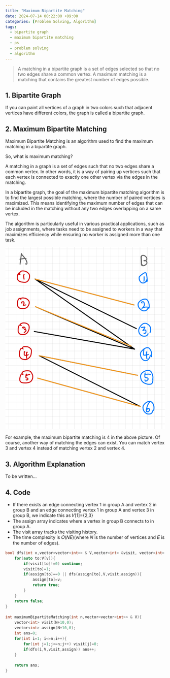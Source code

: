 ```yaml
---
title: "Maximum Bipartite Matching"
date: 2024-07-14 00:22:00 +09:00
categories: [Problem Solving, Algorithm]
tags:
  - bipartite graph
  - maximum bipartite matching
  - ps
  - problem solving
  - algorithm
---
```


<script type="text/javascript" async
  src="https://cdnjs.cloudflare.com/ajax/libs/mathjax/2.7.7/MathJax.js?config=TeX-MML-AM_CHTML">
</script>

> A matching in a bipartite graph is a set of edges selected so that no two edges share a common vertex. A maximum matching is a matching that contains the greatest number of edges possible.

<div markdown="1">

## 1. Bipartite Graph 
If you can paint all vertices of a graph in two colors such that adjacent vertices have different colors, the graph is called a bipartite graph.

## 2. Maximum Bipartite Matching
Maximum Bipartite Matching is an algorithm used to find the maximum matching in a bipartite graph.

So, what is maximum matching?

A matching in a graph is a set of edges such that no two edges share a common vertex. In other words, it is a way of pairing up vertices such that each vertex is connected to exactly one other vertex via the edges in the matching.

In a bipartite graph, the goal of the maximum bipartite matching algorithm is to find the largest possible matching, where the number of paired vertices is maximized. This means identifying the maximum number of edges that can be included in the matching without any two edges overlapping on a same vertex.

The algorithm is particularly useful in various practical applications, such as job assignments, where tasks need to be assigned to workers in a way that maximizes efficiency while ensuring no worker is assigned more than one task.

<img src="/assets/img/posts/2024-07-14-algorithm-maximum-bipartite-matching/sample_graph.jpeg" alt="maximum bipartite matching"/>

For example, the maximum bipartite matching is 4 in the above picture. Of course, another way of matching the edges can exist. You can match vertex 3 and vertex 4 instead of matching vertex 2 and vertex 4.

## 3. Algorithm Explanation

To be written...

## 4. Code
- If there exists an edge connecting vertex 1 in group A and vertex 2 in group B and an edge connecting vertex 1 in group A and vertex 3 in group B, we indicate this as 𝑉[1]={2,3}
- The assign array indicates where a vertex in group B connects to in group A.
- The visit array tracks the visiting history.
- The time complexity is 𝑂(𝑁𝐸)(where 𝑁 is the number of vertices and 𝐸 is the number of edges).

```c++
bool dfs(int v,vector<vector<int>> & V,vector<int> &visit, vector<int> &assign){
    for(auto to:V[v]){
        if(visit[to]!=0) continue;
        visit[to]=1;
        if(assign[to]==0 || dfs(assign[to],V,visit,assign)){ 
            assign[to]=v;
            return true;
        }
    }
    return false;
}

int maximumBipartiteMatching(int n,vector<vector<int>> & V){
    vector<int> visit(N+10,0);
    vector<int> assign(N+10,0);
    int ans=0;
    for(int i=1; i<=n;i++){
        for(int j=1;j<=n;j++) visit[j]=0; 
        if(dfs(i,V,visit,assign)) ans++;
    }
    
    return ans;
}
```
</div>

